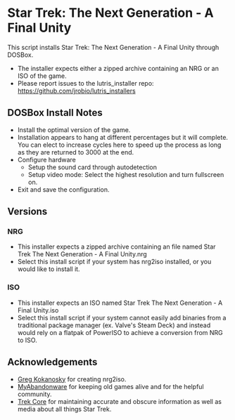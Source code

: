# Star Trek: The Next Generation - A Final Unity

This script installs Star Trek: The Next Generation - A Final Unity through DOSBox.

- The installer expects either a zipped archive containing an NRG or an ISO of the game.
- Please report issues to the lutris_installer repo: https://github.com/jrobio/lutris_installers

## DOSBox Install Notes

- Install the optimal version of the game. 
- Installation appears to hang at different percentages but it will complete. You can elect to increase cycles here to speed up the process as long as they are returned to 3000 at the end.
- Configure hardware
    - Setup the sound card through autodetection
    - Setup video mode: Select the highest resolution and turn fullscreen on.
- Exit and save the configuration.

## Versions

### NRG

- This installer expects a zipped archive containing an file named Star Trek The Next Generation - A Final Unity.nrg
- Select this install script if your system has nrg2iso installed, or you would like to install it.

### ISO

- This installer expects an ISO named Star Trek The Next Generation - A Final Unity.iso
- Select this install script if your system cannot easily add binaries from a traditional package manager (ex. Valve's Steam Deck) and instead would rely on a flatpak of PowerISO to achieve a conversion from NRG to ISO.


## Acknowledgements

- [Greg Kokanosky](http://gregory.kokanosky.free.fr/v4/) for creating nrg2iso.
- [MyAbandonware](https://www.myabandonware.com/game/star-trek-the-next-generation-a-final-unity-3qm) for keeping old games alive and for the helpful community.
- [Trek Core](https://gaming.trekcore.com/finalunity/) for maintaining accurate and obscure information as well as media about all things Star Trek.
